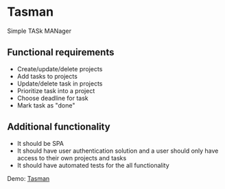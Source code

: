 # Tasman
Simple TASk MANager

## Functional requirements

* Create/update/delete projects
* Add tasks to projects
* Update/delete task in projects
* Prioritize task into a project
* Choose deadline for task
* Mark task as "done"

## Additional functionality

* It should be SPA
* It should have user authentication solution and a user should only have access to their own projects and tasks
* It should have automated tests for the all functionality

Demo: [Tasman](https://br3t.org.ua/works/tasman)

